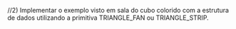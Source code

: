 //2) Implementar o exemplo visto em sala do cubo colorido com a 
estrutura de dados utilizando a primitiva TRIANGLE_FAN ou TRIANGLE_STRIP.
